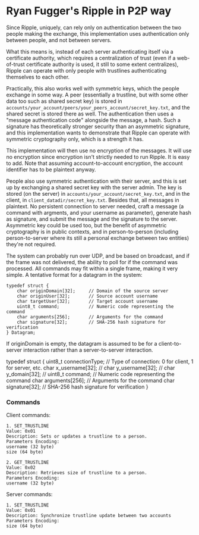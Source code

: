 # Ryan Fugger's Ripple in P2P way

Since Ripple, uniquely, can rely only on authentication between the two people making the exchange, this implementation uses authentication only between people, and not between servers.

What this means is, instead of each server authenticating itself via a certificate authority, which requires a centralization of trust (even if a web-of-trust certificate authority is used, it still to some extent centralizes), Ripple can operate with only people with trustlines authenticating themselves to each other.

Practically, this also works well with symmetric keys, which the people exchange in some way. A peer (essentially a trustline, but with some other data too such as shared secret key) is stored in `accounts/your_account/peers/your_peers_account/secret_key.txt`, and the shared secret is stored there as well. The authentication then uses a "message authentication code" alongside the message, a hash. Such a signature has theoretically stronger security than an asymmetric signature, and this implementation wants to demonstrate that Ripple can operate with symmetric cryptography only, which is a strength it has.

This implementation will then use no encryption of the messages. It will use no encryption since encryption isn't strictly needed to run Ripple. It is easy to add. Note that assuming account-to-account encryption, the account identifier has to be plaintext anyway.

People also use symmetric authentication with their server, and this is set up by exchanging a shared secret key with the server admin. The key is stored (on the server) in `accounts/your_account/secret_key.txt`, and in the client, in `client_datadir/secret_key.txt`. Besides that, all messages in plaintext. No persistent connection to server needed, craft a message (a command with argments, and your username as parameter), generate hash as signature, and submit the message and the signature to the server. Asymmetric key could be used too, but the benefit of asymmetric cryptography is in public contexts, and in person-to-person (including person-to-server where its still a personal exchange between two entities) they're not required.

The system can probably run over UDP, and be based on broadcast, and if the frame was not delivered, the ability to poll for if the command was processed. All commands may fit within a single frame, making it very simple. A tentative format for a datagram in the system:

    typedef struct {
        char originDomain[32];     // Domain of the source server
        char originUser[32];       // Source account username
        char targetUser[32];       // Target account username
        uint8_t command;           // Numeric code representing the command
        char arguments[256];       // Arguments for the command
        char signature[32];        // SHA-256 hash signature for verification
    } Datagram;

If originDomain is empty, the datagram is assumed to be for a client-to-server interaction rather than a server-to-server interaction.



typedef struct {
    uint8_t connectionType;    // Type of connection: 0 for client, 1 for server, etc.
    char x_username[32];       //
    char y_username[32];       //
    char y_domain[32];         //
    uint8_t command;           // Numeric code representing the command
    char arguments[256];       // Arguments for the command
    char signature[32];        // SHA-256 hash signature for verification
}


### Commands

Client commands:

    1. SET_TRUSTLINE
    Value: 0x01
    Description: Sets or updates a trustline to a person.
    Parameters Encoding:
    username (32 byte)
    size (64 byte)
    
    2. GET_TRUSTLINE
    Value: 0x02
    Description: Retrieves size of trustline to a person.
    Parameters Encoding:
    username (32 byte)
    
Server commands:
    
    1. SET_TRUSTLINE
    Value: 0x01
    Description: Synchronize trustline update between two accounts
    Parameters Encoding:
    size (64 byte)
